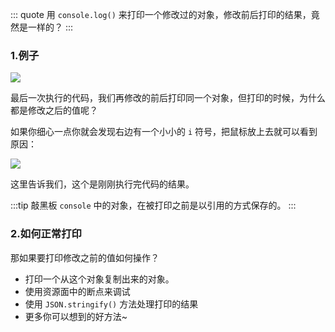 ::: quote
用 `console.log()` 来打印一个修改过的对象，修改前后打印的结果，竟然是一样的？
:::

### 1.例子

![](https://wingman-1300536089.file.myqcloud.com//chrome/C03/async_console.gif)

最后一次执行的代码，我们再修改的前后打印同一个对象，但打印的时候，为什么都是修改之后的值呢？

如果你细心一点你就会发现右边有一个小小的 `i` 符号，把鼠标放上去就可以看到原因：

![](https://wingman-1300536089.file.myqcloud.com//chrome/C03/just_now_tips.png)

这里告诉我们，这个是刚刚执行完代码的结果。

:::tip 敲黑板
`console` 中的对象，在被打印之前是以引用的方式保存的。
:::

### 2.如何正常打印

那如果要打印修改之前的值如何操作？

* 打印一个从这个对象复制出来的对象。
* 使用资源面中的断点来调试
* 使用 `JSON.stringify()` 方法处理打印的结果
* 更多你可以想到的好方法~
